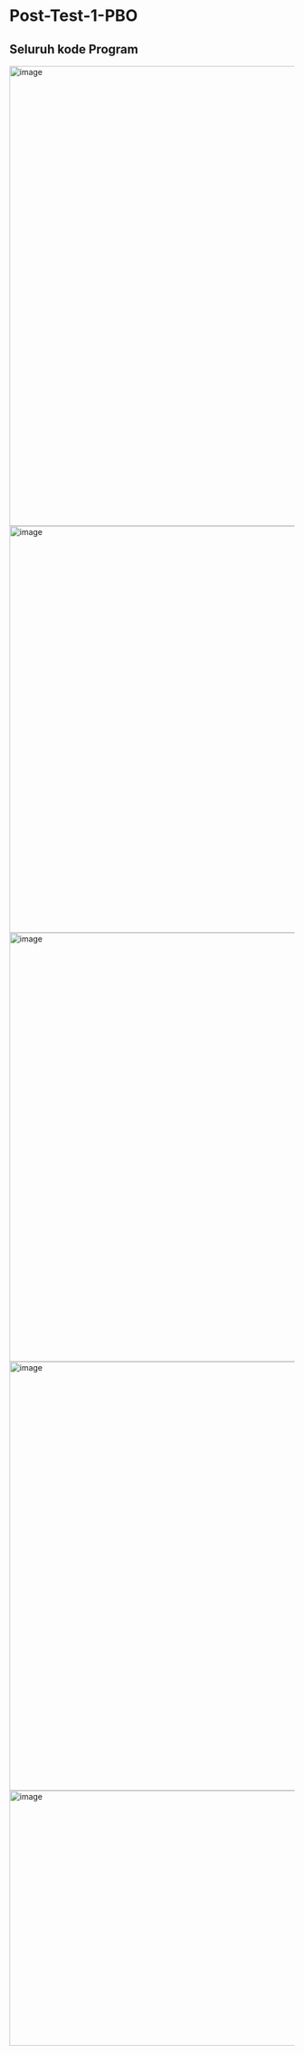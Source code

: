 # Post-Test-1-PBO

## Seluruh kode Program

<img width="1453" height="813" alt="image" src="https://github.com/user-attachments/assets/babd2a55-bd17-47b8-949b-7cf8fe798257" />
<img width="1186" height="719" alt="image" src="https://github.com/user-attachments/assets/784272b3-1a09-4ee4-b416-f142ea26778a" />
<img width="803" height="758" alt="image" src="https://github.com/user-attachments/assets/a50462cd-c469-4eb9-8a7d-271e18640f66" />
<img width="936" height="758" alt="image" src="https://github.com/user-attachments/assets/3c4bbe91-064c-4c48-b5b2-cafccea41d2b" />
<img width="796" height="451" alt="image" src="https://github.com/user-attachments/assets/7794bb55-bbd5-4c75-9bdd-011755fefa81" />




